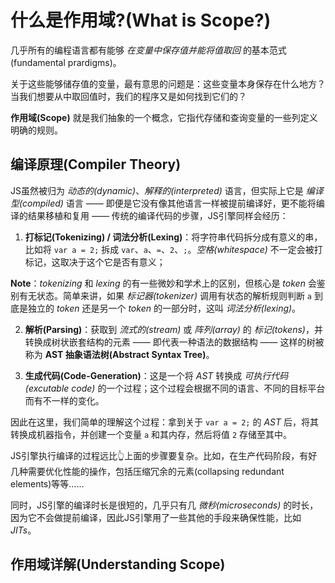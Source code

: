 # 什么是作用域?(What is Scope?)
几乎所有的编程语言都有能够 *在变量中保存值并能将值取回* 的基本范式(fundamental prardigms)。

关于这些能够储存值的变量，最有意思的问题是：这些变量本身保存在什么地方？当我们想要从中取回值时，我们的程序又是如何找到它们的？

**作用域(Scope)** 就是我们抽象的一个概念，它指代存储和查询变量的一些列定义明确的规则。

## 编译原理(Compiler Theory)
JS虽然被归为 *动态的(dynamic)*、*解释的(interpreted)* 语言，但实际上它是 *编译型(compiled)* 语言 —— 即便是它没有像其他语言一样被提前编译好，更不能将编译的结果移植和复用 —— 传统的编译代码的步骤，JS引擎同样会经历：
1. **打标记(Tokenizing) / 词法分析(Lexing)**：将字符串代码拆分成有意义的串，比如将 `var a = 2;` 拆成 `var`、`a`、`=`、`2`、`;`。*空格(whitespace)* 不一定会被打标记，这取决于这个它是否有意义；

**Note**：*tokenizing* 和 *lexing* 的有一些微妙和学术上的区别，但核心是 *token* 会鉴别有无状态。简单来讲，如果 *标记器(tokenizer)* 调用有状态的解析规则判断 `a` 到底是独立的 *token* 还是另一个 *token* 的一部分时，这叫 *词法分析(lexing)*。

2. **解析(Parsing)**：获取到 *流式的(stream)* 或 *阵列(array)* 的 *标记(tokens)*，并转换成树状嵌套结构的元素 —— 即代表一种语法的数据结构 —— 这样的树被称为 **AST 抽象语法树(Abstract Syntax Tree)**。

3. **生成代码(Code-Generation)**：这是一个将 *AST* 转换成 *可执行代码(excutable code)* 的一个过程；这个过程会根据不同的语言、不同的目标平台而有不一样的变化。

因此在这里，我们简单的理解这个过程：拿到关于 `var a = 2;` 的 *AST* 后，将其转换成机器指令，并创建一个变量 `a` 和其内存，然后将值 `2` 存储至其中。

JS引擎执行编译的过程远比👆上面的步骤要复杂。比如，在生产代码阶段，有好几种需要优化性能的操作，包括压缩冗余的元素(collapsing redundant elements)等等……

同时，JS引擎的编译时长是很短的，几乎只有几 *微秒(microseconds)* 的时长，因为它不会做提前编译，因此JS引擎用了一些其他的手段来确保性能，比如 *JITs*。

## 作用域详解(Understanding Scope)